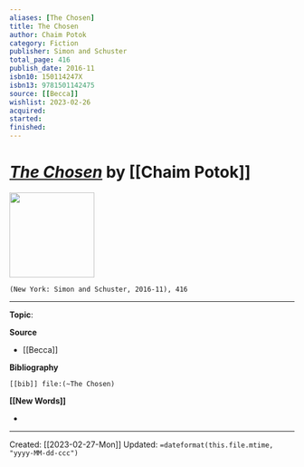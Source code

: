 ```yaml
---
aliases: [The Chosen]
title: The Chosen
author: Chaim Potok
category: Fiction
publisher: Simon and Schuster
total_page: 416
publish_date: 2016-11
isbn10: 150114247X
isbn13: 9781501142475
source: [[Becca]]
wishlist: 2023-02-26
acquired: 
started: 
finished: 
---
```

# *[The Chosen]()* by [[Chaim Potok]]

<img src="http://books.google.com/books/content?id=3MpSDQAAQBAJ&printsec=frontcover&img=1&zoom=1&edge=curl&source=gbs_api" width=150>

`(New York: Simon and Schuster, 2016-11), 416`



--- 
**Topic**: 

**Source**
- [[Becca]]

**Bibliography**

```query
[[bib]] file:(~The Chosen)
```
 

**[[New Words]]**

- 

---
Created: [[2023-02-27-Mon]]
Updated: `=dateformat(this.file.mtime, "yyyy-MM-dd-ccc")`